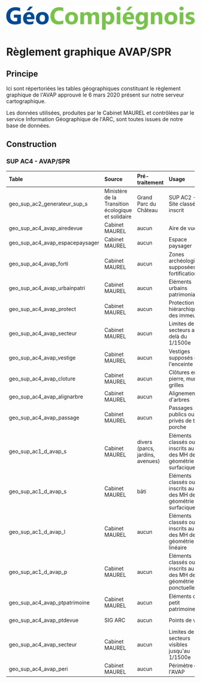 ![picto](/doc/img/geocompiegnois_2020.png)

# Règlement graphique AVAP/SPR

## Principe

Ici sont répertoriées les tables géographiques constituant le règlement graphique de l'AVAP approuvé le 6 mars 2020 présent sur notre serveur cartographique.

Les données utilisées, produites par le Cabinet MAUREL et contrôlées par le service Information Géographique de l'ARC, sont toutes issues de notre base de données.

## Construction

### SUP AC4 - AVAP/SPR

|Table | Source | Pré-traitement | Usage | Style
|:---|:---|:---|:---|:---|
|geo_sup_ac2_generateur_sup_s|Ministère de la Transition écologique et solidaire|Grand Parc du Château|SUP AC2 - Site classé ou inscrit|SUP-AC4-AVAP_ac2_gen.sld|
|geo_sup_ac4_avap_airedevue|Cabinet MAUREL|aucun|Aire de vue|SUP-AC4-AVAP_airedevue.sld|
|geo_sup_ac4_avap_espacepaysager|Cabinet MAUREL|aucun|Espace paysager|SUP-AC4-AVAP_espacepaysager.sld|
|geo_sup_ac4_avap_forti|Cabinet MAUREL|aucun|Zones archéologiques supposées des fortifications|SUP-AC4-AVAP_forti.sld|
|geo_sup_ac4_avap_urbainpatri|Cabinet MAUREL|aucun|Eléments urbains patrimoniaux|SUP-AC4-AVAP_urbainpatri.sld|
|geo_sup_ac4_avap_protect|Cabinet MAUREL|aucun|Protection hiérarchique des immeubles|SUP-AC4-AVAP_protec.sld|
|geo_sup_ac4_avap_secteur|Cabinet MAUREL|aucun|Limites de secteurs au-delà du 1/1500e|SUP-AC4-AVAP_secteur_niv_inf.sld|
|geo_sup_ac4_avap_vestige|Cabinet MAUREL|aucun|Vestiges supposés de l'enceinte|SUP-AC4-AVAP_vestige.sld|
|geo_sup_ac4_avap_cloture|Cabinet MAUREL|aucun|Clôtures en pierre, murets, grilles|SUP-AC4-AVAP_cloture.sld|
|geo_sup_ac4_avap_alignarbre|Cabinet MAUREL|aucun|Alignements d'arbres|SUP-AC4-AVAP_alignarbre.sld|
|geo_sup_ac4_avap_passage|Cabinet MAUREL|aucun|Passages publics ou privés de type porche|SUP-AC4-AVAP_passage.sld|
|geo_sup_ac1_d_avap_s|Cabinet MAUREL|divers (parcs, jardins, avenues)|Eléments classés ou inscrits au titre des MH de géométrie surfacique|SUP-AC4-AVAP_MH_divers.sld|
|geo_sup_ac1_d_avap_s|Cabinet MAUREL|bâti|Eléments classés ou inscrits au titre des MH de géométrie surfacique|SUP-AC4-AVAP_MH_bati.sld|
|geo_sup_ac1_d_avap_l|Cabinet MAUREL|aucun|Eléments classés ou inscrits au titre des MH de géométrie linéaire|SUP-AC4-AVAP_MH_lin.sld|
|geo_sup_ac1_d_avap_p|Cabinet MAUREL|aucun|Eléments classés ou inscrits au titre des MH de géométrie ponctuelle|SUP-AC4-AVAP_MH_pct.sld|
|geo_sup_ac4_avap_ptpatrimoine|Cabinet MAUREL|aucun|Eléments du petit patrimoine|SUP-AC4-AVAP_ptpatrimoine.sld|
|geo_sup_ac4_avap_ptdevue|SIG ARC|aucun|Points de vue|SUP-AC4-AVAP_ptdevue.sld|
|geo_sup_ac4_avap_secteur|Cabinet MAUREL|aucun|Limites de secteurs visibles jusqu'au 1/1500e|SUP-AC4-AVAP_secteur_niv_sup.sld|
|geo_sup_ac4_avap_peri|Cabinet MAUREL|aucun|Périmètre de l'AVAP|SUP-AC4-AVAP_peri.sld|
